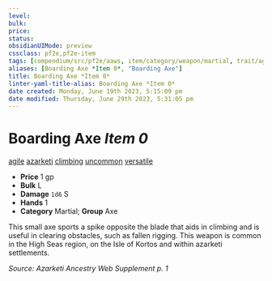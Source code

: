 ```yaml
---
level:
bulk:
price:
status:
obsidianUIMode: preview
cssclass: pf2e,pf2e-item
tags: [compendium/src/pf2e/aaws, item/category/weapon/martial, trait/agile, trait/azarketi, trait/climbing, trait/uncommon, trait/versatile-p]
aliases: [Boarding Axe *Item 0*, "Boarding Axe"]
title: Boarding Axe *Item 0*
linter-yaml-title-alias: Boarding Axe *Item 0*
date created: Monday, June 19th 2023, 5:15:09 pm
date modified: Thursday, June 29th 2023, 5:31:05 pm
---
```


# Boarding Axe *Item 0*

[agile](rules/traits/agile.md) [azarketi](rules/traits/azarketi-loag.md) [climbing](rules/traits/climbing-aaws.md) [uncommon](rules/traits/uncommon.md) [versatile <p>](rules/traits/versatile.md)  

- **Price** 1 gp
- **Bulk** L
- **Damage** `1d6` S
- **Hands** 1
- **Category** Martial; **Group** Axe

This small axe sports a spike opposite the blade that aids in climbing and is useful in clearing obstacles, such as fallen rigging. This weapon is common in the High Seas region, on the Isle of Kortos and within azarketi settlements.

*Source: Azarketi Ancestry Web Supplement p. 1*
